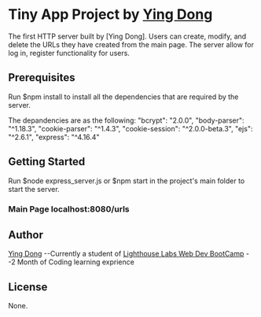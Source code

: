 
# Tiny App Project by [Ying Dong](https://github.com/dongyingname)

The first HTTP server built by [Ying Dong].
Users can create, modify, and delete the URLs they have created from the main page.
The server allow for log in, register functionality for users. 


## Prerequisites
Run
$npm install
to install all the dependencies that are required by the server.

The depandencies are as the following:
"bcrypt": "2.0.0",
"body-parser": "^1.18.3",
"cookie-parser": "^1.4.3",
"cookie-session": "^2.0.0-beta.3",
"ejs": "^2.6.1",
"express": "^4.16.4"
## Getting Started

Run 
$node express_server.js or
$npm start 
in the project's main folder to start the server.


### Main Page localhost:8080/urls



## Author
[Ying Dong](https://github.com/dongyingname)
--Currently a student of [Lighthouse Labs Web Dev BootCamp](https://lighthouselabs.ca/web-bootcamp)
--2 Month of Coding learning exprience

## License
None. 